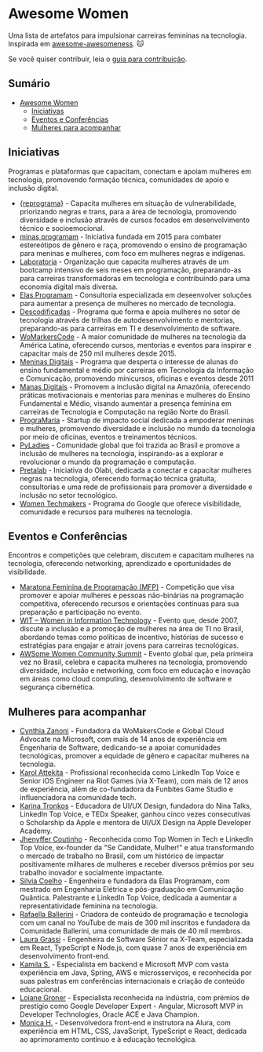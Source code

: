 # Awesome Women

Uma lista de artefatos para impulsionar carreiras femininas na tecnologia.
Inspirada em [awesome-awesomeness](https://github.com/bayandin/awesome-awesomeness). 🐱

Se você quiser contribuir, leia o [guia para contribuição](https://github.com/clarafonseca/awesome-women/blob/main/CONTRIBUTING.md).

## Sumário

- [Awesome Women](#awesome-women)
    - [Iniciativas](#iniciativas)
    - [Eventos e Conferências](#eventos-e-conferências)
    - [Mulheres para acompanhar](#mulheres-para-acompanhar)


## Iniciativas

Programas e plataformas que capacitam, conectam e apoiam mulheres em tecnologia, promovendo formação técnica, comunidades de apoio e inclusão digital.

* [{reprograma}](https://reprograma.com.br/) - Capacita mulheres em situação de vulnerabilidade, priorizando negras e trans, para a área de tecnologia, promovendo diversidade e inclusão através de cursos focados em desenvolvimento técnico e socioemocional.
* [minas programam](https://minasprogramam.com/) - Iniciativa fundada em 2015 para combater estereótipos de gênero e raça, promovendo o ensino de programação para meninas e mulheres, com foco em mulheres negras e indígenas.
* [Laboratoria](https://www.laboratoria.la/quemsomos) - Organização que capacita mulheres através de um bootcamp intensivo de seis meses em programação, preparando-as para carreiras transformadoras em tecnologia e contribuindo para uma economia digital mais diversa.
* [Elas Programam](https://www.elasprogramam.com.br/) - Consultoria especializada em deseenvolver soluções para aumentar a presença de mulheres no mercado de tecnologia.
* [Descodificadas](https://descodificadas.com.br/) - Programa que forma e apoia mulheres no setor de tecnologia através de trilhas de autodesenvolvimento e mentorias, preparando-as para carreiras em TI e desenvolvimento de software.
* [WoMarkersCode](https://womakerscode.org/) - A maior comunidade de mulheres na tecnologia da América Latina, oferecendo cursos, mentorias e eventos para inspirar e capacitar mais de 250 mil mulheres desde 2015.
* [Meninas Digitais](https://meninas.sbc.org.br/) - Programa que desperta o interesse de alunas do ensino fundamental e médio por carreiras em Tecnologia da Informação e Comunicação, promovendo minicursos, oficinas e eventos desde 2011
* [Manas Digitais](https://manasdigitais.com.br/) - Promovem a inclusão digital na Amazônia, oferecendo práticas motivacionais e mentorias para meninas e mulheres do Ensino Fundamental e Médio, visando aumentar a presença feminina em carreiras de Tecnologia e Computação na região Norte do Brasil.
* [PrograMaria](https://www.programaria.org/) - Startup de impacto social dedicada a empoderar meninas e mulheres, promovendo diversidade e inclusão no mundo da tecnologia por meio de oficinas, eventos e treinamentos técnicos.
* [PyLadies](https://brasil.pyladies.com/about/) - Comunidade global que foi trazida ao Brasil e promove a inclusão de mulheres na tecnologia, inspirando-as a explorar e revolucionar o mundo da programação e computação.
* [Pretalab](https://www.pretalab.com/) - Iniciativa do Olabi, dedicada a conectar e capacitar mulheres negras na tecnologia, oferecendo formação técnica gratuita, consultorias e uma rede de profissionais para promover a diversidade e inclusão no setor tecnológico.
* [Women Techmakers](https://developers.google.com/womentechmakers?hl=pt-br) - Programa do Google que oferece visibilidade, comunidade e recursos para mulheres na tecnologia.


## Eventos e Conferências

Encontros e competições que celebram, discutem e capacitam mulheres na tecnologia, oferecendo networking, aprendizado e oportunidades de visibilidade.

* [Maratona Feminina de Programação (MFP)](https://www.instagram.com/mfp.sbc/) - Competição que visa promover e apoiar mulheres e pessoas não-binárias na programação competitiva, oferecendo recursos e orientações contínuas para sua preparação e participação no evento.
* [WIT – Women in Information Technology](https://csbc.sbc.org.br/2024/wit/) - Evento que, desde 2007, discute a inclusão e a promoção de mulheres na área de TI no Brasil, abordando temas como políticas de incentivo, histórias de sucesso e estratégias para engajar e atrair jovens para carreiras tecnológicas.
* [AWSome Women Community Summit](https://www.awswomencommunitybrasil.com/) - Evento global que, pela primeira vez no Brasil, celebra e capacita mulheres na tecnologia, promovendo diversidade, inclusão e networking, com foco em educação e inovação em áreas como cloud computing, desenvolvimento de software e segurança cibernética.


## Mulheres para acompanhar

* [Cynthia Zanoni](https://www.linkedin.com/in/cynthiazanoni) - Fundadora da WoMakersCode e Global Cloud Advocate na Microsoft, com mais de 14 anos de experiência em Engenharia de Software, dedicando-se a apoiar comunidades tecnológicas, promover a equidade de gênero e capacitar mulheres na tecnologia.
* [Karol Attekita](https://www.linkedin.com/in/bullas-attekita/) - Profissional reconhecida como LinkedIn Top Voice e Senior iOS Engineer na Riot Games (via X-Team), com mais de 12 anos de experiência, além de co-fundadora da Funbites Game Studio e influenciadora na comunidade tech.
* [Karina Tronkos](https://www.linkedin.com/in/karinatronkos/) - Educadora de UI/UX Design, fundadora do Nina Talks, LinkedIn Top Voice, e TEDx Speaker, ganhou cinco vezes consecutivas o Scholarship da Apple e mentora de UI/UX Design na Apple Developer Academy.
* [Jhenyffer Coutinho](https://www.linkedin.com/in/jhenyffercoutinho/) - Reconhecida como Top Women in Tech e LinkedIn Top Voice, ex-founder da "Se Candidate, Mulher!" e atua transformando o mercado de trabalho no Brasil, com um histórico de impactar positivamente milhares de mulheres e receber diversos prêmios por seu trabalho inovador e socialmente impactante.
* [Silvia Coelho](https://www.linkedin.com/in/silvia-coelho/) - Engenheira e fundadora da Elas Programam, com mestrado em Engenharia Elétrica e pós-graduação em Comunicação Quântica. Palestrante e LinkedIn Top Voice, dedicada a aumentar a representatividade feminina na tecnologia.
* [Rafaella Ballerini](https://www.linkedin.com/in/rafaellaballerini/) - Criadora de conteúdo de programação e tecnologia com um canal no YouTube de mais de 300 mil inscritos e fundadora da Comunidade Ballerini, uma comunidade de mais de 40 mil membros.
* [Laura Grassi](https://www.linkedin.com/in/laura-grassi/) - Engenheira de Software Sênior na X-Team, especializada em React, TypeScript e Node.js, com quase 7 anos de experiência em desenvolvimento front-end.
* [Kamila S.](https://www.linkedin.com/in/kamila-santos-oliveira/) - Especialista em backend e Microsoft MVP com vasta experiência em Java, Spring, AWS e microsserviços, e reconhecida por suas palestras em conferências internacionais e criação de conteúdo educacional.
* [Loiane Groner](https://www.linkedin.com/in/loiane/) - Especialista reconhecida na indústria, com prémios de prestígio como Google Developer Expert - Angular, Microsoft MVP in Developer Technologies, Oracle ACE e Java Champion.
* [Monica H.](https://www.linkedin.com/in/monicamhillman/) - Desenvolvedora front-end e instrutora na Alura, com experiência em HTML, CSS, JavaScript, TypeScript e React, dedicada ao aprimoramento contínuo e à educação tecnológica.

